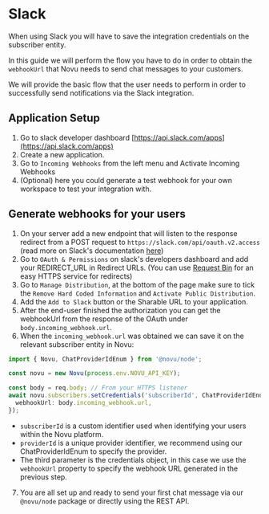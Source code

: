 # Slack

When using Slack you will have to save the integration credentials on the subscriber entity.

In this guide we will perform the flow you have to do in order to obtain the `webhookUrl` that Novu needs to send chat messages to your customers.

We will provide the basic flow that the user needs to perform in order to successfully send notifications via the Slack integration.

## Application Setup

1. Go to slack developer dashboard [https://api.slack.com/apps](https://api.slack.com/apps)
2. Create a new application.
3. Go to `Incoming Webhooks` from the left menu and Activate Incoming Webhooks
4. (Optional) here you could generate a test webhook for your own workspace to test your integration with.

## Generate webhooks for your users

1. On your server add a new endpoint that will listen to the response redirect from a POST request to `https://slack.com/api/oauth.v2.access` (read more on Slack's documentation [here](https://api.slack.com/authentication/oauth-v2#asking))
2. Go to `OAuth & Permissions` on slack's developers dashboard and add your REDIRECT_URL in Redirect URLs. (You can use [Request Bin](https://requestbin.com/) for an easy HTTPS service for redirects)
3. Go to `Manage Distribution`, at the bottom of the page make sure to tick the `Remove Hard Coded Information` and `Activate Public Distribution`.
4. Add the `Add to Slack` button or the Sharable URL to your application.
5. After the end-user finished the authorization you can get the webhookUrl from the response of the OAuth under `body.incoming_webhook.url`.
6. When the `incoming_webhook.url` was obtained we can save it on the relevant subscriber entity in Novu:

```typescript
import { Novu, ChatProviderIdEnum } from '@novu/node';

const novu = new Novu(process.env.NOVU_API_KEY);

const body = req.body; // From your HTTPS listener
await novu.subscribers.setCredentials('subscriberId', ChatProviderIdEnum.Slack, {
  webhookUrl: body.incoming_webhook.url,
});
```

- `subscriberId` is a custom identifier used when identifying your users within the Novu platform.
- `providerId` is a unique provider identifier, we recommend using our ChatProviderIdEnum to specify the provider.
- The third parameter is the credentials object, in this case we use the `webhookUrl` property to specify the webhook URL generated in the previous step.

<!-- markdownlint-disable MD029 -->

7. You are all set up and ready to send your first chat message via our `@novu/node` package or directly using the REST API.
<!-- markdownlint-enable MD029 -->
